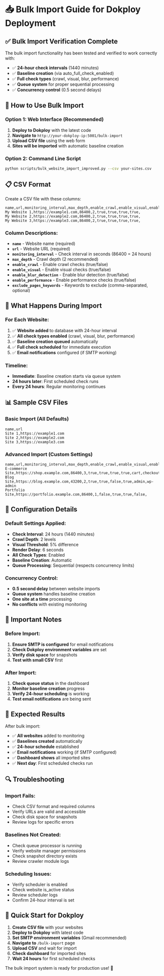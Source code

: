 # 📥 Bulk Import Guide for Dokploy Deployment

## ✅ **Bulk Import Verification Complete**

The bulk import functionality has been tested and verified to work correctly with:
- ✅ **24-hour check intervals** (1440 minutes)
- ✅ **Baseline creation** (via auto_full_check_enabled)
- ✅ **Full check types** (crawl, visual, blur, performance)
- ✅ **Queue system** for proper sequential processing
- ✅ **Concurrency control** (0.5 second delays)

## 🚀 **How to Use Bulk Import**

### **Option 1: Web Interface (Recommended)**
1. **Deploy to Dokploy** with the latest code
2. **Navigate to** `http://your-dokploy-ip:5001/bulk-import`
3. **Upload CSV file** using the web form
4. **Sites will be imported** with automatic baseline creation

### **Option 2: Command Line Script**
```bash
python scripts/bulk_website_import_improved.py --csv your-sites.csv
```

## 📋 **CSV Format**

Create a CSV file with these columns:

```csv
name,url,monitoring_interval,max_depth,enable_crawl,enable_visual,enable_blur_detection,enable_performance,exclude_pages_keywords
My Website 1,https://example1.com,86400,2,true,true,true,true,
My Website 2,https://example2.com,86400,2,true,true,true,true,
My Website 3,https://example3.com,86400,2,true,true,true,true,
```

### **Column Descriptions:**
- **`name`** - Website name (required)
- **`url`** - Website URL (required)
- **`monitoring_interval`** - Check interval in seconds (86400 = 24 hours)
- **`max_depth`** - Crawl depth (2 recommended)
- **`enable_crawl`** - Enable crawl checks (true/false)
- **`enable_visual`** - Enable visual checks (true/false)
- **`enable_blur_detection`** - Enable blur detection (true/false)
- **`enable_performance`** - Enable performance checks (true/false)
- **`exclude_pages_keywords`** - Keywords to exclude (comma-separated, optional)

## 🎯 **What Happens During Import**

### **For Each Website:**
1. ✅ **Website added** to database with 24-hour interval
2. ✅ **All check types enabled** (crawl, visual, blur, performance)
3. ✅ **Baseline creation queued** automatically
4. ✅ **Full check scheduled** for immediate execution
5. ✅ **Email notifications** configured (if SMTP working)

### **Timeline:**
- **Immediate**: Baseline creation starts via queue system
- **24 hours later**: First scheduled check runs
- **Every 24 hours**: Regular monitoring continues

## 📊 **Sample CSV Files**

### **Basic Import (All Defaults)**
```csv
name,url
Site 1,https://example1.com
Site 2,https://example2.com
Site 3,https://example3.com
```

### **Advanced Import (Custom Settings)**
```csv
name,url,monitoring_interval,max_depth,enable_crawl,enable_visual,enable_blur_detection,enable_performance,exclude_pages_keywords
E-commerce Site,https://shop.example.com,86400,3,true,true,true,true,cart,checkout,login
Blog Site,https://blog.example.com,43200,2,true,true,false,true,admin,wp-admin
Portfolio Site,https://portfolio.example.com,86400,1,false,true,true,false,
```

## 🔧 **Configuration Details**

### **Default Settings Applied:**
- **Check Interval**: 24 hours (1440 minutes)
- **Crawl Depth**: 2 levels
- **Visual Threshold**: 5% difference
- **Render Delay**: 6 seconds
- **All Check Types**: Enabled
- **Baseline Creation**: Automatic
- **Queue Processing**: Sequential (respects concurrency limits)

### **Concurrency Control:**
- **0.5 second delay** between website imports
- **Queue system** handles baseline creation
- **One site at a time** processing
- **No conflicts** with existing monitoring

## 🚨 **Important Notes**

### **Before Import:**
1. **Ensure SMTP is configured** for email notifications
2. **Check Dokploy environment variables** are set
3. **Verify disk space** for snapshots
4. **Test with small CSV** first

### **After Import:**
1. **Check queue status** in the dashboard
2. **Monitor baseline creation** progress
3. **Verify 24-hour scheduling** is working
4. **Test email notifications** are being sent

## 🎉 **Expected Results**

After bulk import:
- ✅ **All websites** added to monitoring
- ✅ **Baselines created** automatically
- ✅ **24-hour schedule** established
- ✅ **Email notifications** working (if SMTP configured)
- ✅ **Dashboard shows** all imported sites
- ✅ **Next day**: First scheduled checks run

## 🔍 **Troubleshooting**

### **Import Fails:**
- Check CSV format and required columns
- Verify URLs are valid and accessible
- Check disk space for snapshots
- Review logs for specific errors

### **Baselines Not Created:**
- Check queue processor is running
- Verify website manager permissions
- Check snapshot directory exists
- Review crawler module logs

### **Scheduling Issues:**
- Verify scheduler is enabled
- Check website is_active status
- Review scheduler logs
- Confirm 24-hour interval is set

## 📝 **Quick Start for Dokploy**

1. **Create CSV file** with your websites
2. **Deploy to Dokploy** with latest code
3. **Set SMTP environment variables** (Gmail recommended)
4. **Navigate to** `/bulk-import` page
5. **Upload CSV** and wait for import
6. **Check dashboard** for imported sites
7. **Wait 24 hours** for first scheduled checks

The bulk import system is ready for production use! 🚀

